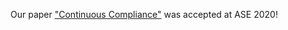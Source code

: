 ---
---

Our paper ["Continuous Compliance"](papers/ase20-camera-ready.pdf) was accepted at ASE 2020!